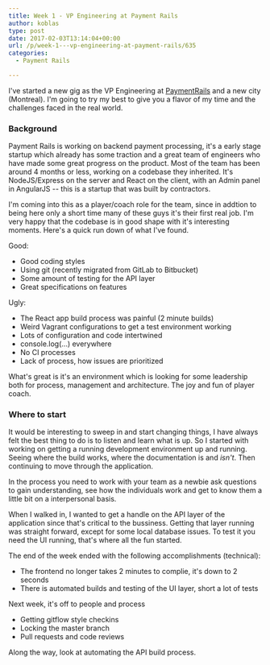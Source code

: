 ```yaml
---
title: Week 1 - VP Engineering at Payment Rails
author: koblas
type: post
date: 2017-02-03T13:14:04+00:00
url: /p/week-1---vp-engineering-at-payment-rails/635
categories:
  - Payment Rails

---
```


I've started a new gig as the VP Engineering at  [PaymentRails](https://paymentrails.com) and a new city (Montreal). I'm going to try my best to give you a flavor of my time and the challenges faced in the real world.

### Background

Payment Rails is working on backend payment processing, it's a early stage startup which already has some traction and a great team of engineers who have made some great progress on the product. Most of the team has been around 4 months or less, working on a codebase they inherited. It's NodeJS/Express on the server and React on the client, with an Admin panel in AngularJS -- this is a startup that was built by contractors.

I'm coming into this as a player/coach role for the team, since in addtion to being here only a short time many of these guys it's their first real job. I'm very happy that the codebase is in good shape with it's interesting moments. Here's a quick run down of what I've found.

Good:

* Good coding styles
* Using git (recently migrated from GitLab to Bitbucket)
* Some amount of testing for the API layer
* Great specifications on features

Ugly:

* The React app build process was painful (2 minute builds)
* Weird Vagrant configurations to get a test environment working
* Lots of configuration and code intertwined
* console.log(...) everywhere
* No CI processes
* Lack of process, how issues are prioritized

What's great is it's an environment which is looking for some leadership both for process, management and architecture. The joy and fun of player coach.

### Where to start

It would be interesting to sweep in and start changing things, I have always felt the best thing to do is to listen and learn what is up. So I started with working on getting a running development environment up and running. Seeing where the build works, where the documentation is and _isn't_. Then continuing to move through the application.

In the process you need to work with your team as a newbie ask questions to gain understanding, see how the individuals work and get to know them a little bit on a interpersonal basis. 

When I walked in, I wanted to get a handle on the API layer of the application since that's critical to the bussiness. Getting that layer running was straight forward, except for some local database issues. To test it you need the UI running, that's where all the fun started.

The end of the week ended with the following accomplishments (technical):

* The frontend no longer takes 2 minutes to complie, it's down to 2 seconds
* There is automated builds and testing of the UI layer, short a lot of tests

Next week, it's off to people and process

* Getting gitflow style checkins
* Locking the master branch
* Pull requests and code reviews

Along the way, look at automating the API build process.
 


